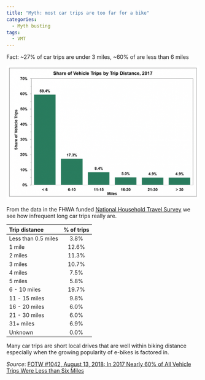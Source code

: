 ```yaml
---
title: "Myth: most car trips are too far for a bike"
categories:
  - Myth busting
tags:
  - VMT
---
```


Fact: ~27% of car trips are under 3 miles, ~60% of are less than 6 miles

![histogram of trip length](/images/img/myth-busting/trip-length-histogram.png)

From the data in the FHWA funded [National Household Travel Survey](https://nhts.ornl.gov/) we see how infrequent long
car trips really are.

| Trip distance       | % of trips |
|:--------------------|:----------:|
| Less than 0.5 miles |    3.8%    | 
| 1 mile              |   12.6%    | 
| 2 miles             |   11.3%    |
| 3 miles             |   10.7%    |
| 4 miles             |    7.5%    |
| 5 miles             |    5.8%    |
| 6 - 10 miles        |   19.7%    |
| 11 - 15 miles       |    9.8%    |
| 16 - 20 miles       |    6.0%    |
| 21 - 30 miles       |    6.0%    |
| 31+ miles           |    6.9%    |
| Unknown             | 0.0% |

Many car trips are short local drives that are well within biking distance especially when the growing popularity of
e-bikes is factored in.

_Source_: [FOTW #1042, August 13, 2018: In 2017 Nearly 60% of All Vehicle Trips Were Less than Six Miles](https://www.energy.gov/eere/vehicles/articles/fotw-1042-august-13-2018-2017-nearly-60-all-vehicle-trips-were-less-six)